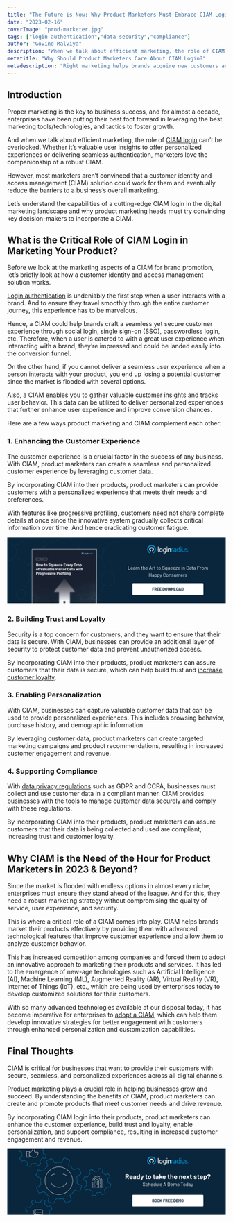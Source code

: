 ```yaml
---
title: "The Future is Now: Why Product Marketers Must Embrace CIAM Login"
date: "2023-02-16"
coverImage: "prod-marketer.jpg"
tags: ["login authentication","data security","compliance"]
author: "Govind Malviya"
description: "When we talk about efficient marketing, the role of CIAM login can’t be overlooked. Whether it’s valuable user insights to offer personalized experiences or delivering seamless authentication, marketers love the companionship of a robust CIAM."
metatitle: "Why Should Product Marketers Care About CIAM Login?"
metadescription: "Right marketing helps brands acquire new customers and retain current ones. This post portrays the role of CIAM login for product marketing purposes."
---
```


## Introduction

Proper marketing is the key to business success, and for almost a decade, enterprises have been putting their best foot forward in leveraging the best marketing tools/technologies, and tactics to foster growth. 

And when we talk about efficient marketing, the role of [CIAM login](https://www.loginradius.com/authentication/) can’t be overlooked. Whether it’s valuable user insights to offer personalized experiences or delivering seamless authentication, marketers love the companionship of a robust CIAM. 

However, most marketers aren’t convinced that a customer identity and access management (CIAM) solution could work for them and eventually reduce the barriers to a business’s overall marketing. 

Let’s understand the capabilities of a cutting-edge CIAM login in the digital marketing landscape and why product marketing heads must try convincing key decision-makers to incorporate a CIAM. 

## What is the Critical Role of CIAM Login in Marketing Your Product? 

Before we look at the marketing aspects of a CIAM for brand promotion, let’s briefly look at how a customer identity and access management solution works. 

[Login authentication](https://blog.loginradius.com/identity/what-is-login-authentication/) is undeniably the first step when a user interacts with a brand. And to ensure they travel smoothly through the entire customer journey, this experience has to be marvelous. 

Hence, a CIAM could help brands craft a seamless yet secure customer experience through social login, single sign-on (SSO), passwordless login, etc. Therefore, when a user is catered to with a great user experience when interacting with a brand, they’re impressed and could be landed easily into the conversion funnel. 

On the other hand, if you cannot deliver a seamless user experience when a person interacts with your product, you end up losing a potential customer since the market is flooded with several options. 

Also, a CIAM enables you to gather valuable customer insights and tracks user behavior. This data can be utilized to deliver personalized experiences that further enhance user experience and improve conversion chances. 

Here are a few ways product marketing and CIAM complement each other: 

### 1. Enhancing the Customer Experience

The customer experience is a crucial factor in the success of any business. With CIAM, product marketers can create a seamless and personalized customer experience by leveraging customer data. 

By incorporating CIAM into their products, product marketers can provide customers with a personalized experience that meets their needs and preferences. 

With features like progressive profiling, customers need not share complete details at once since the innovative system gradually collects critical information over time. And hence eradicating customer fatigue. 

[![EB-squeeze-val-data](EB-squeeze-val-data.png)](https://www.loginradius.com/resource/how-to-squeeze-every-drop-of-progressive-profiling/)

### 2. Building Trust and Loyalty

Security is a top concern for customers, and they want to ensure that their data is secure. With CIAM, businesses can provide an additional layer of security to protect customer data and prevent unauthorized access. 

By incorporating CIAM into their products, product marketers can assure customers that their data is secure, which can help build trust and [increase customer loyalty](https://blog.loginradius.com/growth/how-customer-retention-can-help-businesses-grow/). 

### 3. Enabling Personalization

With CIAM, businesses can capture valuable customer data that can be used to provide personalized experiences. This includes browsing behavior, purchase history, and demographic information. 

By leveraging customer data, product marketers can create targeted marketing campaigns and product recommendations, resulting in increased customer engagement and revenue.

### 4. Supporting Compliance

With [data privacy regulations](https://www.loginradius.com/gdpr-and-privacy/) such as GDPR and CCPA, businesses must collect and use customer data in a compliant manner. CIAM provides businesses with the tools to manage customer data securely and comply with these regulations. 

By incorporating CIAM into their products, product marketers can assure customers that their data is being collected and used are compliant, increasing trust and customer loyalty.


## Why CIAM is the Need of the Hour for Product Marketers in 2023 & Beyond? 

Since the market is flooded with endless options in almost every niche, enterprises must ensure they stand ahead of the league. And for this, they need a robust marketing strategy without compromising the quality of service, user experience, and security. 

This is where a critical role of a CIAM comes into play. CIAM helps brands market their products effectively by providing them with advanced technological features that improve customer experience and allow them to analyze customer behavior.

This has increased competition among companies and forced them to adopt an innovative approach to marketing their products and services. It has led to the emergence of new-age technologies such as Artificial Intelligence (AI), Machine Learning (ML), Augmented Reality (AR), Virtual Reality (VR), Internet of Things (IoT), etc., which are being used by enterprises today to develop customized solutions for their customers.

With so many advanced technologies available at our disposal today, it has become imperative for enterprises to [adopt a CIAM](https://www.loginradius.com/), which can help them develop innovative strategies for better engagement with customers through enhanced personalization and customization capabilities.

## Final Thoughts

CIAM is critical for businesses that want to provide their customers with secure, seamless, and personalized experiences across all digital channels. 

Product marketing plays a crucial role in helping businesses grow and succeed. By understanding the benefits of CIAM, product marketers can create and promote products that meet customer needs and drive revenue. 

By incorporating CIAM login into their products, product marketers can enhance the customer experience, build trust and loyalty, enable personalization, and support compliance, resulting in increased customer engagement and revenue.



[![book-a-demo-loginradius](../../assets/book-a-demo-loginradius.png)](https://www.loginradius.com/book-a-demo/)
